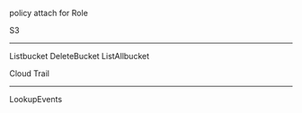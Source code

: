 policy attach for Role

S3
***
Listbucket
DeleteBucket
ListAllbucket

Cloud Trail
************
LookupEvents
